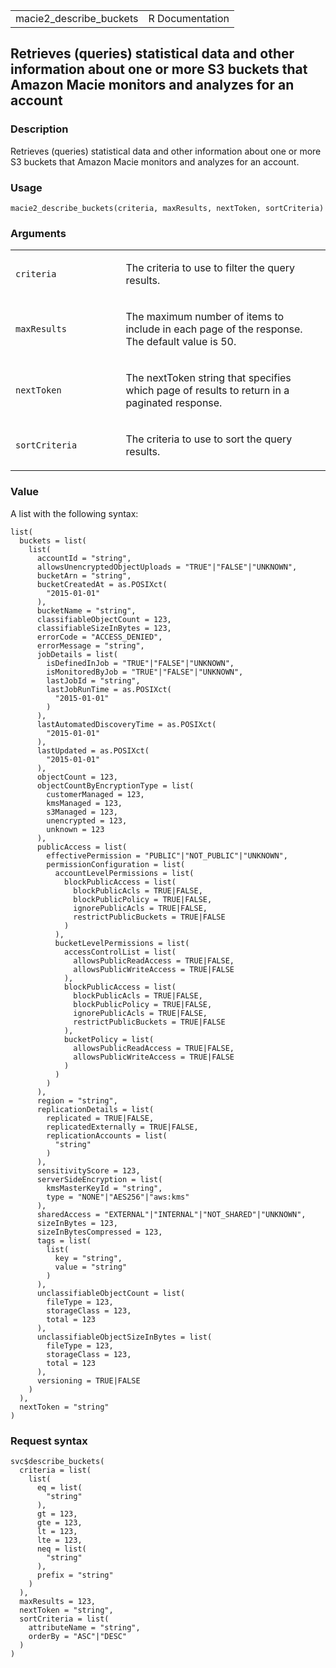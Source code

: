 <table style="width: 100%;">
<tbody>
<tr class="odd">
<td>macie2_describe_buckets</td>
<td style="text-align: right;">R Documentation</td>
</tr>
</tbody>
</table>

## Retrieves (queries) statistical data and other information about one or more S3 buckets that Amazon Macie monitors and analyzes for an account

### Description

Retrieves (queries) statistical data and other information about one or
more S3 buckets that Amazon Macie monitors and analyzes for an account.

### Usage

    macie2_describe_buckets(criteria, maxResults, nextToken, sortCriteria)

### Arguments

<table>
<colgroup>
<col style="width: 35%" />
<col style="width: 65%" />
</colgroup>
<tbody>
<tr class="odd">
<td><code id="macie2_describe_buckets_:_criteria">criteria</code></td>
<td><p>The criteria to use to filter the query results.</p></td>
</tr>
<tr class="even">
<td><code
id="macie2_describe_buckets_:_maxResults">maxResults</code></td>
<td><p>The maximum number of items to include in each page of the
response. The default value is 50.</p></td>
</tr>
<tr class="odd">
<td><code id="macie2_describe_buckets_:_nextToken">nextToken</code></td>
<td><p>The nextToken string that specifies which page of results to
return in a paginated response.</p></td>
</tr>
<tr class="even">
<td><code
id="macie2_describe_buckets_:_sortCriteria">sortCriteria</code></td>
<td><p>The criteria to use to sort the query results.</p></td>
</tr>
</tbody>
</table>

### Value

A list with the following syntax:

    list(
      buckets = list(
        list(
          accountId = "string",
          allowsUnencryptedObjectUploads = "TRUE"|"FALSE"|"UNKNOWN",
          bucketArn = "string",
          bucketCreatedAt = as.POSIXct(
            "2015-01-01"
          ),
          bucketName = "string",
          classifiableObjectCount = 123,
          classifiableSizeInBytes = 123,
          errorCode = "ACCESS_DENIED",
          errorMessage = "string",
          jobDetails = list(
            isDefinedInJob = "TRUE"|"FALSE"|"UNKNOWN",
            isMonitoredByJob = "TRUE"|"FALSE"|"UNKNOWN",
            lastJobId = "string",
            lastJobRunTime = as.POSIXct(
              "2015-01-01"
            )
          ),
          lastAutomatedDiscoveryTime = as.POSIXct(
            "2015-01-01"
          ),
          lastUpdated = as.POSIXct(
            "2015-01-01"
          ),
          objectCount = 123,
          objectCountByEncryptionType = list(
            customerManaged = 123,
            kmsManaged = 123,
            s3Managed = 123,
            unencrypted = 123,
            unknown = 123
          ),
          publicAccess = list(
            effectivePermission = "PUBLIC"|"NOT_PUBLIC"|"UNKNOWN",
            permissionConfiguration = list(
              accountLevelPermissions = list(
                blockPublicAccess = list(
                  blockPublicAcls = TRUE|FALSE,
                  blockPublicPolicy = TRUE|FALSE,
                  ignorePublicAcls = TRUE|FALSE,
                  restrictPublicBuckets = TRUE|FALSE
                )
              ),
              bucketLevelPermissions = list(
                accessControlList = list(
                  allowsPublicReadAccess = TRUE|FALSE,
                  allowsPublicWriteAccess = TRUE|FALSE
                ),
                blockPublicAccess = list(
                  blockPublicAcls = TRUE|FALSE,
                  blockPublicPolicy = TRUE|FALSE,
                  ignorePublicAcls = TRUE|FALSE,
                  restrictPublicBuckets = TRUE|FALSE
                ),
                bucketPolicy = list(
                  allowsPublicReadAccess = TRUE|FALSE,
                  allowsPublicWriteAccess = TRUE|FALSE
                )
              )
            )
          ),
          region = "string",
          replicationDetails = list(
            replicated = TRUE|FALSE,
            replicatedExternally = TRUE|FALSE,
            replicationAccounts = list(
              "string"
            )
          ),
          sensitivityScore = 123,
          serverSideEncryption = list(
            kmsMasterKeyId = "string",
            type = "NONE"|"AES256"|"aws:kms"
          ),
          sharedAccess = "EXTERNAL"|"INTERNAL"|"NOT_SHARED"|"UNKNOWN",
          sizeInBytes = 123,
          sizeInBytesCompressed = 123,
          tags = list(
            list(
              key = "string",
              value = "string"
            )
          ),
          unclassifiableObjectCount = list(
            fileType = 123,
            storageClass = 123,
            total = 123
          ),
          unclassifiableObjectSizeInBytes = list(
            fileType = 123,
            storageClass = 123,
            total = 123
          ),
          versioning = TRUE|FALSE
        )
      ),
      nextToken = "string"
    )

### Request syntax

    svc$describe_buckets(
      criteria = list(
        list(
          eq = list(
            "string"
          ),
          gt = 123,
          gte = 123,
          lt = 123,
          lte = 123,
          neq = list(
            "string"
          ),
          prefix = "string"
        )
      ),
      maxResults = 123,
      nextToken = "string",
      sortCriteria = list(
        attributeName = "string",
        orderBy = "ASC"|"DESC"
      )
    )
